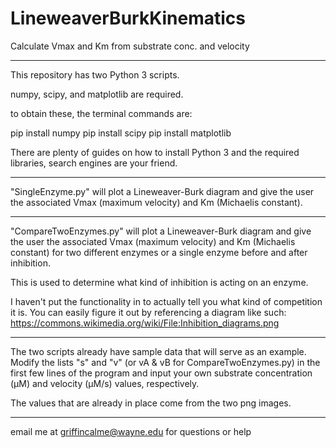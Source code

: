 # LineweaverBurkKinematics
Calculate Vmax and Km from substrate conc. and velocity
________
This repository has two Python 3 scripts.

numpy, scipy, and matplotlib are required.

to obtain these, the terminal commands are:

  pip install numpy
  pip install scipy
  pip install matplotlib

There are plenty of guides on how to install Python 3 and the required libraries, search engines are your friend.
________

"SingleEnzyme.py" will plot a Lineweaver-Burk diagram and give the user the associated Vmax (maximum velocity) and Km (Michaelis constant).
________
"CompareTwoEnzymes.py" will plot a Lineweaver-Burk diagram and give the user the associated Vmax (maximum velocity) and Km (Michaelis constant) for two different enzymes or a single enzyme before and after inhibition.

This is used to determine what kind of inhibition is acting on an enzyme.

I haven't put the functionality in to actually tell you what kind of competition it is.
You can easily figure it out by referencing a diagram like such:
https://commons.wikimedia.org/wiki/File:Inhibition_diagrams.png

________
The two scripts already have sample data that will serve as an example.
Modify the lists "s" and "v" (or vA & vB for CompareTwoEnzymes.py) in the first few lines of the program and input your own substrate concentration (μM) and velocity (μM/s) values, respectively.

The values that are already in place come from the two png images.
________

email me at griffincalme@wayne.edu for questions or help
